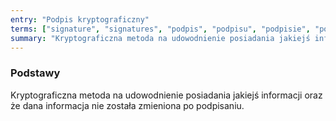 ```yaml
---
entry: "Podpis kryptograficzny"
terms: ["signature", "signatures", "podpis", "podpisu", "podpisie", "podpisów", "podpisem"]
summary: "Kryptograficzna metoda na udowodnienie posiadania jakiejś informacji oraz że dana informacja nie została zmieniona po podpisaniu."
---
```


### Podstawy

Kryptograficzna metoda na udowodnienie posiadania jakiejś informacji oraz że dana informacja nie została zmieniona po podpisaniu.
